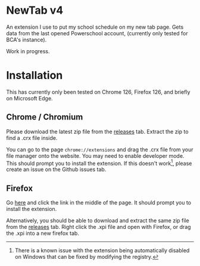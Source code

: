 # NewTab v4

An extension I use to put my school schedule on my new tab page. 
Gets data from the last opened Powerschool account, (currently only tested for BCA's instance).

Work in progress.


# Installation

This has currently only been tested on Chrome 126, Firefox 126, and briefly on Microsoft Edge.

## Chrome / Chromium

Please download the latest zip file from
the [releases](https://github.com/mud-ali/NewTabv4/releases) tab. Extract the zip to find a .crx file inside.

You can go to the page `chrome://extensions` and drag the .crx file from your file manager onto the website. You may need to
enable developer mode. This should prompt you to install the extension. If this doesn't work[^1], please create an 
issue on the Github issues tab.

## Firefox 

Go [here](https://mud-ali.github.io/NewTab/) and click the link in the 
middle of the page. It should prompt you to install the extension.

Alternatively, you should be able to download and extract the same zip file from the 
[releases](https://github.com/mud-ali/NewTabv4/releases) tab. Right click the .xpi file and open with Firefox, or drag the .xpi into a new firefox tab. 


[^1]: There is a known issue with the extension being automatically disabled on Windows that can be fixed by modifying the registry. 